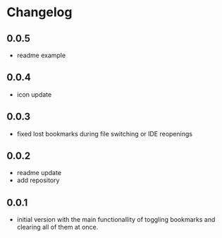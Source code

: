 # Changelog

## 0.0.5

- readme example

## 0.0.4

- icon update

## 0.0.3

- fixed lost bookmarks during file switching or IDE reopenings

## 0.0.2

- readme update
- add repository

## 0.0.1

- initial version with the main functionallity of toggling bookmarks and clearing all of them at once.
